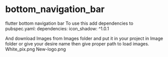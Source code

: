 # bottom_navigation_bar
flutter bottom navigation bar
To use this add dependencies to pubspec.yaml:
dependencies:
  icon_shadow: ^1.0.1
 
 And download Images from Images folder and put it in your project in Image folder or give your desire name
 then give proper path to load images.
 White_pix.png
 New-logo.png

